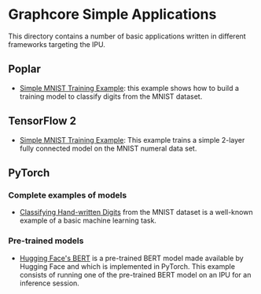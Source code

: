 <!-- Copyright (c) 2021 Graphcore Ltd. All rights reserved. -->

# Graphcore Simple Applications

This directory contains a number of basic applications written in different frameworks targeting the IPU.

## Poplar

- [Simple MNIST Training Example](poplar/mnist): this example shows how to build a training model to classify digits from the MNIST dataset.

## TensorFlow 2

- [Simple MNIST Training Example](tensorflow2/mnist): This example trains a simple 2-layer fully connected model on the MNIST numeral data set.

## PyTorch

### Complete examples of models

- [Classifying Hand-written Digits](pytorch/mnist) from the MNIST dataset is a well-known example of a basic machine learning task.

### Pre-trained models

- [Hugging Face's BERT](pytorch/bert) is a pre-trained BERT model made available by Hugging Face and which is implemented in PyTorch. This example consists of running one of the pre-trained BERT model on an IPU for an inference session.

